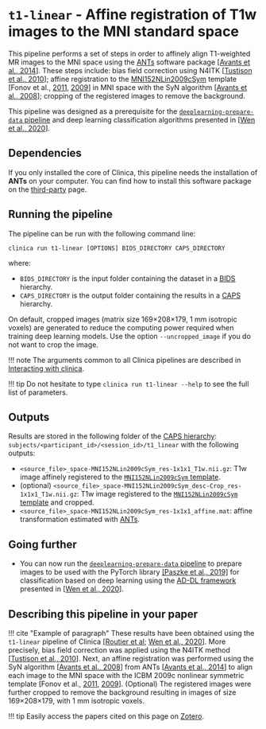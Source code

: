 # `t1-linear` - Affine registration of T1w images to the MNI standard space

This pipeline performs a set of steps in order to affinely align T1-weighted MR
images to the MNI space using the [ANTs](http://stnava.github.io/ANTs/)
software package [[Avants et al., 2014](https://doi.org/10.3389/fninf.2014.00044)].
These steps include: bias field correction using N4ITK
[[Tustison et al., 2010](https://doi.org/10.1109/TMI.2010.2046908)];
affine registration to the
[MNI152NLin2009cSym](https://bids-specification.readthedocs.io/en/stable/99-appendices/08-coordinate-systems.html#template-based-coordinate-systems)
template [Fonov et al.,
[2011](https://doi.org/10.1016/j.neuroimage.2010.07.033),
[2009](https://doi.org/10.1016/S1053-8119(09)70884-5)] in MNI space with the
SyN algorithm [[Avants et al., 2008](https://doi.org/10.1016/j.media.2007.06.004)];
cropping of the registered images to remove the background.

This pipeline was designed as a prerequisite for the
[`deeplearning-prepare-data` pipeline](../DeepLearning_PrepareData) and
deep learning classification algorithms presented in
[[Wen et al., 2020](https://arxiv.org/abs/1904.07773)].

## Dependencies

If you only installed the core of Clinica, this pipeline needs the installation of
**ANTs** on your computer.
You can find how to install this software package on the [third-party](../../Third-party) page.

## Running the pipeline

The pipeline can be run with the following command line:

```Text
clinica run t1-linear [OPTIONS] BIDS_DIRECTORY CAPS_DIRECTORY
```

where:

- `BIDS_DIRECTORY` is the input folder containing the dataset in a
[BIDS](../../BIDS) hierarchy.
- `CAPS_DIRECTORY` is the output folder containing the results in a
[CAPS](../../CAPS/Introduction) hierarchy.

On default, cropped images (matrix size 169×208×179, 1 mm isotropic voxels) are
generated to reduce the computing power required when training deep learning models.
Use the option `--uncropped_image` if you do not want to crop the image.

!!! note
    The arguments common to all Clinica pipelines are described in
    [Interacting with clinica](../../InteractingWithClinica).

!!! tip
    Do not hesitate to type `clinica run t1-linear --help` to see the full
    list of parameters.

## Outputs

Results are stored in the following folder of the [CAPS
hierarchy](../../CAPS/Specifications/#t1-linear-affine-registration-of-t1w-images-to-the-mni-standard-space):
`subjects/<participant_id>/<session_id>/t1_linear` with the following outputs:

- `<source_file>_space-MNI152NLin2009cSym_res-1x1x1_T1w.nii.gz`:
T1w image affinely registered to the
[`MNI152NLin2009cSym` template](https://bids-specification.readthedocs.io/en/stable/99-appendices/08-coordinate-systems.html).
- (optional)
  `<source_file>_space-MNI152NLin2009cSym_desc-Crop_res-1x1x1_T1w.nii.gz`: T1w
  image registered to the [`MNI152NLin2009cSym`
  template](https://bids-specification.readthedocs.io/en/stable/99-appendices/08-coordinate-systems.html)
  and cropped.
- `<source_file>_space-MNI152NLin2009cSym_res-1x1x1_affine.mat`:
affine transformation estimated with [ANTs](https://stnava.github.io/ANTs/).

## Going further

- You can now run the
[`deeplearning-prepare-data` pipeline](../DeepLearning_PrepareData)
to prepare images to be used with the PyTorch library
[[Paszke et al., 2019]](https://papers.nips.cc/paper/9015-pytorch-an-imperative-style-high-performance-deep-learning-library)
for classification based on deep learning using the
[AD-DL framework](https://github.com/aramis-lab/AD-DL) presented in
[[Wen et al., 2020](https://doi.org/10.1016/j.media.2020.101694)].

## Describing this pipeline in your paper

!!! cite "Example of paragraph"
    These results have been obtained using the `t1-linear` pipeline of Clinica
    [[Routier et al](https://hal.inria.fr/hal-02308126/);
    [Wen et al., 2020](https://doi.org/10.1016/j.media.2020.101694)].
    More precisely, bias field correction was applied using the N4ITK method
    [[Tustison et al., 2010](https://doi.org/10.1109/TMI.2010.2046908)].
    Next, an affine registration was performed using the SyN algorithm
    [[Avants et al., 2008](https://doi.org/10.1016/j.media.2007.06.004)]
    from ANTs [[Avants et al., 2014](https://doi.org/10.3389/fninf.2014.00044)]
    to align each image to the MNI space with the ICBM 2009c nonlinear symmetric template
    [Fonov et al., [2011](https://doi.org/10.1016/j.neuroimage.2010.07.033),
    [2009](https://doi.org/10.1016/S1053-8119(09)70884-5)].
    (Optional) The registered images were further cropped to remove the background
    resulting in images of size 169×208×179, with 1 mm isotropic voxels.

!!! tip
    Easily access the papers cited on this page on
    [Zotero](https://www.zotero.org/groups/2240070/clinica_aramislab/collections/8B2R2826).
